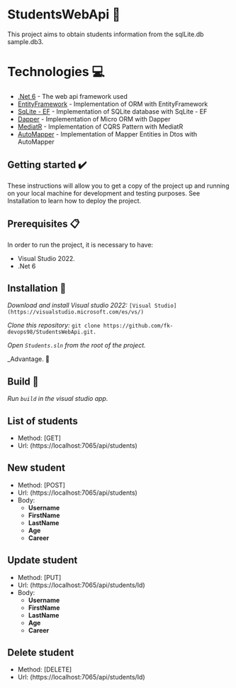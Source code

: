# StudentsWebApi 🧾
This project aims to obtain students information from the sqlLite.db sample.db3.

# Technologies 💻

* [.Net 6](https://learn.microsoft.com/en-us/dotnet/core/whats-new/dotnet-6) - The web api framework used
* [EntityFramework](https://learn.microsoft.com/es-es/ef/) - Implementation of ORM with EntityFramework
* [SqLite - EF](https://learn.microsoft.com/es-es/ef/core/providers/sqlite/?tabs=dotnet-core-cli) - Implementation of SQLite database with SqLite - EF
* [Dapper](https://www.learndapper.com/) - Implementation of Micro ORM with Dapper
* [MediatR](https://github.com/jbogard/MediatR) - Implementation of CQRS Pattern with MediatR
* [AutoMapper](https://automapper.org/) - Implementation of Mapper Entities in Dtos with AutoMapper
 
## Getting started ✔️

These instructions will allow you to get a copy of the project up and running on your local machine for development and testing purposes.
See Installation to learn how to deploy the project.

## Prerequisites 📋

In order to run the project, it is necessary to have: 
  - Visual Studio 2022.
  - .Net 6

## Installation  🔧

_Download and install Visual studio 2022:_ ```[Visual Studio](https://visualstudio.microsoft.com/es/vs/)```

_Clone this repository:_ ```git clone https://github.com/fk-devops98/StudentsWebApi.git.```

_Open ```Students.sln``` from the root of the project._

_Advantage. 🎉

## Build 🚀

_Run ```build``` in the visual studio app._

## List of students
* Method: [GET]
* Url: (https://localhost:7065/api/students)

## New student
* Method: [POST]
* Url: (https://localhost:7065/api/students)
* Body: 
  - **Username**
  - **FirstName**
  - **LastName**
  - **Age**
  - **Career**

## Update student
* Method: [PUT]
* Url: (https://localhost:7065/api/students/Id)
* Body: 
  - **Username**
  - **FirstName**
  - **LastName**
  - **Age**
  - **Career**

## Delete student
* Method: [DELETE]
* Url: (https://localhost:7065/api/students/Id)
